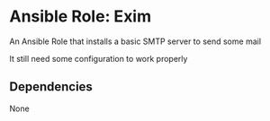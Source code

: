 # Ansible Role: Exim


An Ansible Role that installs a basic SMTP server to send some mail

It still need some configuration to work properly

## Dependencies

None
